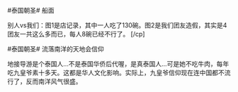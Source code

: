 #泰国朝圣# 船面

别人vs我们：图1是店记录，其中一人吃了130碗。图2是我们团友造假，其实是4团友一共这么多而已，每人8碗已经不行了。 [/cp]

#泰国朝圣# 流落南洋的天地会信仰

地接导游是个泰国人…不是泰国华侨后代喔，是真泰国人…可是她不吃牛肉，每年吃九皇爷素十多天。这都是华人文化影响。实际上，九皇爷信仰现在连中国都不流行了，反而南洋风气很盛。
